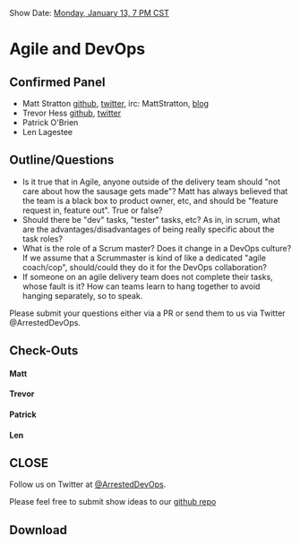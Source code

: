 Show Date: [Monday, January 13, 7 PM CST](http://www.timeanddate.com/worldclock/fixedtime.html?msg=Arrested+DevOps+Episode+004+-+Agile+and+DevOps&iso=20140113T19&p1=64&ah=1)

Agile and DevOps
=====

Confirmed Panel
-----

* Matt Stratton [github](http://github.com/mattstratton), [twitter](https://twitter.com/mattstratton), irc: MattStratton, [blog](http://www.mattstratton.com/)
* Trevor Hess [github](https://github.com/trevorghess), [twitter](http://twitter.com/trevorghess)
* Patrick O'Brien
* Len Lagestee


Outline/Questions
-----------------

* Is it true that in Agile, anyone outside of the delivery team should "not care about how the sausage gets made"? Matt has always believed that the team is a black box to product owner, etc, and should be "feature request in, feature out". True or false?
* Should there be "dev" tasks, "tester" tasks, etc? As in, in scrum, what are the advantages/disadvantages of being really specific about the task roles?
* What is the role of a Scrum master? Does it change in a DevOps culture? If we assume that a Scrummaster is kind of like a dedicated "agile coach/cop", should/could they do it for the DevOps collaboration?
* If someone on an agile delivery team does not complete their tasks, whose fault is it? How can teams learn to hang together to avoid hanging separately, so to speak.


Please submit your questions either via a PR or send them to us via Twitter @ArrestedDevOps.


Check-Outs
-----

#### Matt  

#### Trevor  

#### Patrick

#### Len



CLOSE
-----

Follow us on Twitter at [@ArrestedDevOps](http://twitter.com/arresteddevops).

Please feel free to submit show ideas to our [github repo](https://github.com/arresteddevops/podcast)



Download
--------
